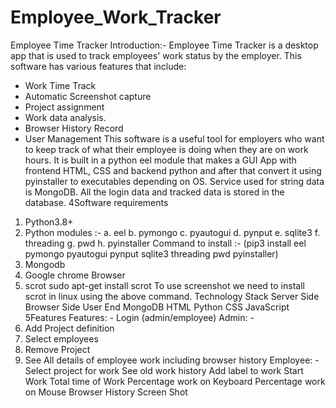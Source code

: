# Employee_Work_Tracker
Employee Time Tracker
Introduction:-
Employee Time Tracker is a desktop app that is used to track employees' work
status by the employer.
This software has various features that include:
- Work Time Track
- Automatic Screenshot capture
- Project assignment
- Work data analysis.
- Browser History Record
- User Management
This software is a useful tool for employers who want to keep track of what their
employee is doing when they are on work hours.
It is built in a python eel module that makes a GUI App with frontend HTML, CSS
and backend python and after that convert it using pyinstaller to executables depending
on OS.
Service used for string data is MongoDB. All the login data and tracked data is stored in
the database.
4Software requirements
1. Python3.8+
2. Python modules :-
a. eel
b. pymongo
c. pyautogui
d. pynput
e. sqlite3
f. threading
g. pwd
h. pyinstaller
Command to install :-
(pip3 install eel pymongo pyautogui pynput sqlite3 threading pwd pyinstaller)
3. Mongodb
4. Google chrome Browser
5. scrot
sudo apt-get install scrot
To use screenshot we need to install scrot in linux using the above command.
Technology Stack
Server Side Browser Side User End
MongoDB HTML Python
CSS
JavaScript
5Features
Features: -
Login (admin/employee)
Admin: -
1. Add Project definition
2. Select employees
3. Remove Project
4. See All details of employee work including browser history
Employee: -
  Select project for work
  See old work history
  Add label to work
  Start Work
  Total time of Work
  Percentage work on Keyboard
  Percentage work on Mouse
  Browser History
  Screen Shot


